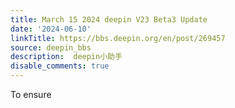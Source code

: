 ```yaml
---
title: March 15 2024 deepin V23 Beta3 Update
date: '2024-06-10'
linkTitle: https://bbs.deepin.org/en/post/269457
source: deepin_bbs
description:  deepin小助手 
disable_comments: true
---
```

To ensure 
